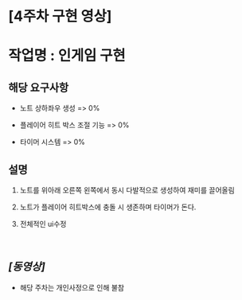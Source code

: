 # **[4주차 구현 영상]**  

# 작업명 : 인게임 구현

## 해당 요구사항 ##  

* 노트 상하좌우 생성 => 0%

* 플레이어 히트 박스 조절 기능 => 0%

* 타이머 시스템 => 0%

## 설명 ##

1. 노트를 위아래 오른쪽 왼쪽에서 동시 다발적으로 생성하여 재미를 끌어올림

2. 노트가 플레이어 히트박스에 충돌 시 생존하며 타이머가 돈다.

3. 전체적인 ui수정 
<br>


## **_[동영상]_**

* 해당 주차는 개인사정으로 인해 불참
